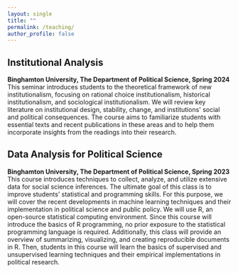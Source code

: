 ```yaml
---
layout: single
title: ""
permalink: /teaching/
author_profile: false
---
```


## Institutional Analysis
**Binghamton University, The Department of Political Science, Spring 2024**
This seminar introduces students to the theoretical framework of new institutionalism, focusing on rational choice institutionalism, historical institutionalism, and sociological institutionalism. We will review key literature on institutional design, stability, change, and institutions' social and political consequences. The course aims to familiarize students with essential texts and recent publications in these areas and to help them incorporate insights from the readings into their research.  

## Data Analysis for Political Science
**Binghamton University, The Department of Political Science, Spring 2023**
This course introduces techniques to collect, analyze, and utilize extensive data for social science inferences. The ultimate goal of this class is to improve students’ statistical and programming skills. For this purpose, we will cover the recent developments in machine learning techniques and their implementation in political science and public policy. 
We will use R, an open-source statistical computing environment. Since this course will introduce the basics of R programming, no prior exposure to the statistical programming language is required. Additionally, this class will provide an overview of summarizing, visualizing, and creating reproducible documents in R. Then, students in this course will learn the basics of supervised and unsupervised learning techniques and their empirical implementations in political research.   



